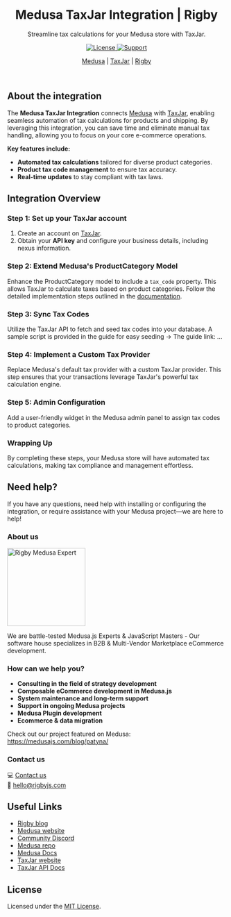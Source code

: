 <div align="center">
  <h1>Medusa TaxJar Integration | Rigby</h1>
  <p>Streamline tax calculations for your Medusa store with TaxJar.</p>

  <!-- Shields.io Badges -->
  <a href="https://github.com/rigby-sh/medusa-taxjar-integration/blob/main/LICENSE">
    <img alt="License" src="https://img.shields.io/badge/license-MIT-blue.svg" />
  </a>
  <a href="https://rigbyjs.com/en#contact">
    <img alt="Support" src="https://img.shields.io/badge/support-contact%20author-blueviolet.svg" />
  </a>

  <!-- Documentation and Website Links -->
  <p>
    <a href="https://www.medusajs.com/">Medusa</a> |
    <a href="https://www.taxjar.com/">TaxJar</a> |
    <a href="https://rigbyjs.com/en">Rigby</a>
  </p>
</div>
<br>

## About the integration

The **Medusa TaxJar Integration** connects [Medusa](https://www.medusajs.com/) with [TaxJar](https://www.taxjar.com/), enabling seamless automation of tax calculations for products and shipping. By leveraging this integration, you can save time and eliminate manual tax handling, allowing you to focus on your core e-commerce operations.

**Key features include:**

- **Automated tax calculations** tailored for diverse product categories.
- **Product tax code management** to ensure tax accuracy.
- **Real-time updates** to stay compliant with tax laws.

## Integration Overview

### Step 1: Set up your TaxJar account

1. Create an account on [TaxJar](https://www.taxjar.com/).
2. Obtain your **API key** and configure your business details, including nexus information.

### Step 2: Extend Medusa's ProductCategory Model

Enhance the ProductCategory model to include a `tax_code` property. This allows TaxJar to calculate taxes based on product categories. Follow the detailed implementation steps outlined in the [documentation](#).

### Step 3: Sync Tax Codes

Utilize the TaxJar API to fetch and seed tax codes into your database. A sample script is provided in the guide for easy seeding -> The guide link: ...

### Step 4: Implement a Custom Tax Provider

Replace Medusa's default tax provider with a custom TaxJar provider. This step ensures that your transactions leverage TaxJar's powerful tax calculation engine.

### Step 5: Admin Configuration

Add a user-friendly widget in the Medusa admin panel to assign tax codes to product categories.

### Wrapping Up

By completing these steps, your Medusa store will have automated tax calculations, making tax compliance and management effortless.

## Need help?

If you have any questions, need help with installing or configuring the integration, or require assistance with your Medusa project—we are here to help!

### About us

<img src="https://rigby-web.fra1.digitaloceanspaces.com/rigby-medusa.svg" alt="Rigby Medusa Expert" width="180">

We are battle-tested Medusa.js Experts & JavaScript Masters - Our software house specializes in B2B & Multi-Vendor Marketplace eCommerce development.

### How can we help you?

- **Consulting in the field of strategy development**
- **Composable eCommerce development in Medusa.js**
- **System maintenance and long-term support**
- **Support in ongoing Medusa projects**
- **Medusa Plugin development**
- **Ecommerce & data migration**

Check out our project featured on Medusa: https://medusajs.com/blog/patyna/

### Contact us

💻 [Contact us](https://rigbyjs.com/en#contact)  
📧 hello@rigbyjs.com  

## Useful Links

- [Rigby blog](https://rigbyjs.com/en/blog)
- [Medusa website](https://medusajs.com)
- [Community Discord](https://discord.gg/medusajs)
- [Medusa repo](https://github.com/medusajs/medusa/blob/develop/LICENSE)
- [Medusa Docs](https://github.com/medusajs/medusa)
- [TaxJar website](https://www.taxjar.com/)
- [TaxJar API Docs](https://developers.taxjar.com/api/)

## License

Licensed under the [MIT License](https://github.com/rigby-sh/medusa-taxjar-integration/blob/main/LICENSE).
